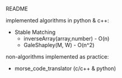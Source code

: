 README

implemented algorithms in python & c++:
* Stable Matching
  * inverseArray(array,number) - O(n)
  * GaleShapley(M, W) - O(n^2)

non-algorithms implemented as practice:
* morse_code_translator (c/c++ & python)
